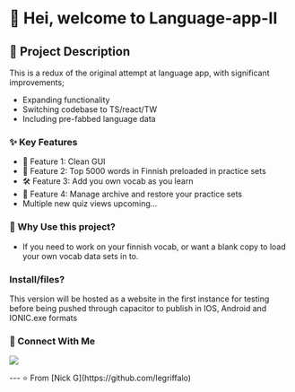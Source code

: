 # 👋 Hei, welcome to Language-app-II

## 📝 Project Description
This is a redux of the original attempt at language app, with significant improvements;

- Expanding functionality
- Switching codebase to TS/react/TW
- Including pre-fabbed language data 

### ✨ Key Features
- 🎯 Feature 1: Clean GUI
- 🔄 Feature 2: Top 5000 words in Finnish preloaded in practice sets
- 🛠️ Feature 3: Add you own vocab as you learn
- 🎯 Feature 4: Manage archive and restore your practice sets
-  Multiple new quiz views upcoming...

### 🎯 Why Use this project?
- If you need to work on your finnish vocab, or want a blank copy to load your own vocab data sets in to.

### Install/files?
This version will be hosted as a website in the first instance for testing before being pushed through capacitor to publish in IOS, Android and IONIC.exe formats

### 🤝 Connect With Me
<p align="left">
<a href="https://www.linkedin.com/in/nick-griffiths-7b139198/">
  <img src="https://img.shields.io/badge/LinkedIn-0077B5?style=for-the-badge&logo=linkedin&logoColor=white"/>
</a>

</p>
---
⭐️ From [Nick G](https://github.com/legriffalo)
